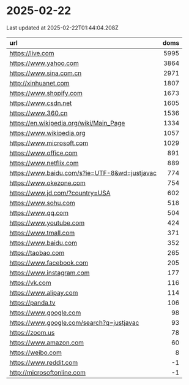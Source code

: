 # 2025-02-22

<!-- BEGIN -->
Last updated at 2025-02-22T01:44:04.208Z

url | doms
:- | -:
https://live.com | 5995
https://www.yahoo.com | 3864
https://www.sina.com.cn | 2971
http://xinhuanet.com | 1807
https://www.shopify.com | 1673
https://www.csdn.net | 1605
https://www.360.cn | 1536
https://en.wikipedia.org/wiki/Main_Page | 1334
https://www.wikipedia.org | 1057
https://www.microsoft.com | 1029
https://www.office.com | 891
https://www.netflix.com | 889
https://www.baidu.com/s?ie=UTF-8&wd=justjavac | 774
https://www.okezone.com | 754
https://www.jd.com/?country=USA | 602
https://www.sohu.com | 518
https://www.qq.com | 504
https://www.youtube.com | 424
https://www.tmall.com | 371
https://www.baidu.com | 352
https://taobao.com | 265
https://www.facebook.com | 205
https://www.instagram.com | 177
https://vk.com | 116
https://www.alipay.com | 114
https://panda.tv | 106
https://www.google.com | 98
https://www.google.com/search?q=justjavac | 93
https://zoom.us | 78
https://www.amazon.com | 60
https://weibo.com | 8
https://www.reddit.com | -1
http://microsoftonline.com | -1
<!-- END -->
